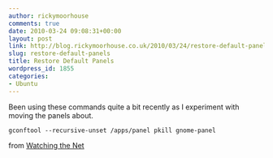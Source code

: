 ```yaml
---
author: rickymoorhouse
comments: true
date: 2010-03-24 09:08:31+00:00
layout: post
link: http://blog.rickymoorhouse.co.uk/2010/03/24/restore-default-panels/
slug: restore-default-panels
title: Restore Default Panels
wordpress_id: 1855
categories:
- Ubuntu
---
```


Been using these commands quite a bit recently as I experiment with moving the panels about.

`﻿gconftool --recursive-unset /apps/panel
pkill gnome-panel`

from [Watching the Net](http://www.watchingthenet.com/restore-panels-in-ubuntu-back-to-their-default-settings.html)

